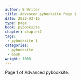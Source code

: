 ```yaml
---
author: B Writer
title: Advanced pybooksite Page 1
date: 2022-03-16
type: page
book: pybooksite
chapter: chapter2
tags:
 - pybooksite 1
categories:
 - pybooksite
 - book
weight: 1000
---
```


Page 1 of Advanced pybooksite.